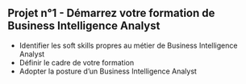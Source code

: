 <h2>Projet n°1 - Démarrez votre formation de Business Intelligence Analyst</h2>

- Identifier les soft skills propres au métier de Business Intelligence Analyst
- Définir le cadre de votre formation
- Adopter la posture d’un Business Intelligence Analyst

